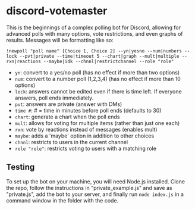 # discord-votemaster
This is the beginnings of a complex polling bot for Discord, allowing for advanced polls with many options, vote restrictions, and even graphs of results. Messages will be formatting like so:

`!newpoll "poll name" [Choice 1, Choice 2] --yn|yesno --num|numbers --lock --pvt|private --time|timeout 5 --chart|graph --mult|multiple --rxn|reactions --maybe|idk --chnnl|restrictchannel --role "role"`


* `yn`: convert to a yes/no poll (has no effect if more than two options)
* `num`: convert to a number poll (1,2,3,4) (has no effect if more than 10 options)
* `lock`: answers cannot be edited even if there is time left. If everyone answers, poll ends immediately.
* `pvt`: answers are private (answer with DMs)
* `time #`: # = time in minutes before poll ends (defaults to 30)
* `chart`: generate a chart when the poll ends
* `mult`: allows for voting for multiple items (rather than just one each)
* `rxn`: vote by reactions instead of messages (enables mult)
* `maybe`: adds a 'maybe' option in addition to other choices
* `chnnl`: restricts to users in the current channel
* `role "role"`: restricts voting to users with a matching role

## Testing
To set up the bot on your machine, you will need Node.js installed. Clone the repo, follow the instructions in "private_example.js" and save as "private.js", add the bot to your server, and finally run `node index.js` in a command window in the folder with the code.